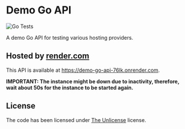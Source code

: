 # Demo Go API

![Go Tests](https://github.com/softwarespot/demo-go-api/actions/workflows/go.yml/badge.svg)

A demo Go API for testing various hosting providers.

## Hosted by [render.com](https://render.com/)

This API is available at https://demo-go-api-76lk.onrender.com.

**IMPORTANT: The instance might be down due to inactivity, therefore, wait about 50s for the instance to be started again.**

## License

The code has been licensed under [The Unlicense](https://opensource.org/license/unlicense) license.
